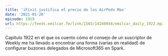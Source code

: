 ```yaml
---
title: 'iFixit justifica el precio de los AirPods Max'
date: '2021-01-20'
episode: 1919
url: https://feeds.emilcar.fm/link/1565/14240044/emilcar_daily_1922.mp3
---
```


Capítulo 1922 en el que os cuento cómo el consejo de un suscriptor de Weekly me ha llevado a encontrar una forma (varias en realidad) de configurar buzones delegados de Microsoft365 en Spark.